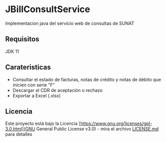 # JBillConsultService
Implementacion java del servicio web de consultas de SUNAT
## Requisitos
JDK 11
## Carateristicas
* Consultar el estado de facturas, notas de crédito y notas de débito que inicien con serie "F"
* Descargar el CDR de aceptación o rechazo
* Exportar a Excel (.xlsx)
## Licencia
Este proyecto está bajo la Licencia [https://www.gnu.org/licenses/gpl-3.0.html](GNU General Public License v3.0) - mira el archivo [LICENSE.md](LICENSE.md) para detalles